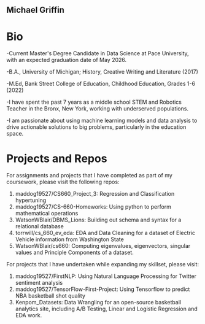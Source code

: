 ## Michael Griffin

# Bio
-Current Master's Degree Candidate in Data Science at Pace University, with an expected graduation date of May 2026. 

-B.A., University of Michigan; History, Creative Writing and Literature (2017)

-M.Ed, Bank Street College of Education, Childhood Education, Grades 1-6 (2022)

-I have spent the past 7 years as a middle school STEM and Robotics Teacher in the Bronx, New York, working with underserved populations. 

-I am passionate about using machine learning models and data analysis to drive actionable solutions to big problems, particularly in the education space.

# Projects and Repos

For assignments and projects that I have completed as part of my coursework, please visit the following repos:
1. maddog19527/CS660_Project_3: Regression and Classification hypertuning
2. maddog19527/CS-660-Homeworks: Using python to perform mathematical operations
3. WatsonWBlair/DBMS_Lions: Building out schema and syntax for a relational database
4. torrwill/cs_660_ev_eda: EDA and Data Cleaning for a dataset of Electric Vehicle information from Washington State
5. WatsonWBlair/cs660: Computing eigenvalues, eigenvectors, singular values and Principle Components of a dataset.

For projects that I have undertaken while expanding my skillset, please visit:
1. maddog19527/FirstNLP: Using Natural Language Processing for Twitter sentiment analysis
2. maddog19527/TensorFlow-First-Project: Using Tensorflow to predict NBA basketball shot quality
3. Kenpom_Datasets: Data Wrangling for an open-source basketball analytics site, including A/B Testing, Linear and Logistic Regression and EDA work.

<!---
maddog19527/maddog19527 is a ✨ special ✨ repository because its `README.md` (this file) appears on your GitHub profile.
You can click the Preview link to take a look at your changes.
--->
